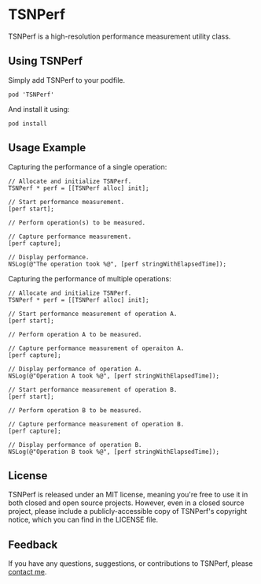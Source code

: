TSNPerf
=============
TSNPerf is a high-resolution performance measurement utility class.

Using TSNPerf
-------------
Simply add TSNPerf to your podfile.
```
pod 'TSNPerf'
```
And install it using:
```
pod install
```
Usage Example
-------------
Capturing the performance of a single operation:
```
// Allocate and initialize TSNPerf.
TSNPerf * perf = [[TSNPerf alloc] init];

// Start performance measurement.
[perf start];

// Perform operation(s) to be measured.

// Capture performance measurement.
[perf capture];

// Display performance.
NSLog(@"The operation took %@", [perf stringWithElapsedTime]);
```
Capturing the performance of multiple operations:
```
// Allocate and initialize TSNPerf.
TSNPerf * perf = [[TSNPerf alloc] init];

// Start performance measurement of operation A.
[perf start];

// Perform operation A to be measured.

// Capture performance measurement of operaiton A.
[perf capture];

// Display performance of operation A.
NSLog(@"Operation A took %@", [perf stringWithElapsedTime]);

// Start performance measurement of operation B.
[perf start];

// Perform operation B to be measured.

// Capture performance measurement of operation B.
[perf capture];

// Display performance of operation B.
NSLog(@"Operation B took %@", [perf stringWithElapsedTime]);
```
License
-------
TSNPerf is released under an MIT license, meaning you're free to use it in both closed and open source projects. However, even in a closed source project, please include a publicly-accessible copy of TSNPerf's copyright notice, which you can find in the LICENSE file.

Feedback
--------
If you have any questions, suggestions, or contributions to TSNPerf, please [contact me](mailto:brianlambert@softwarenerd.org).
